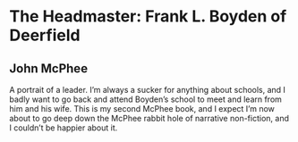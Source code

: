 # The Headmaster: Frank L. Boyden of Deerfield
## John McPhee
A portrait of a leader. I’m always a sucker for anything about schools, and I badly want to go back and attend Boyden’s school to meet and learn from him and his wife. This is my second McPhee book, and I expect I’m now about to go deep down the McPhee rabbit hole of narrative non-fiction, and I couldn’t be happier about it.
